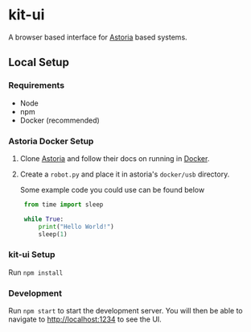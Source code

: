 # kit-ui

A browser based interface for [Astoria](https://github.com/srobo/astoria) based systems.

## Local Setup

### Requirements

- Node
- npm
- Docker (recommended)

### Astoria Docker Setup

1. Clone [Astoria](https://github.com/srobo/astoria) and follow their docs on running in [Docker](https://srobo.github.io/astoria/development/index.html#running-in-docker).

2. Create a `robot.py` and place it in astoria's `docker/usb` directory.

   Some example code you could use can be found below

   ```python
    from time import sleep

    while True:
        print("Hello World!")
        sleep(1)
   ```

### kit-ui Setup

Run `npm install`

### Development

Run `npm start` to start the development server. You will then be able to navigate to [http://localhost:1234](http://localhost:1234) to see the UI.
